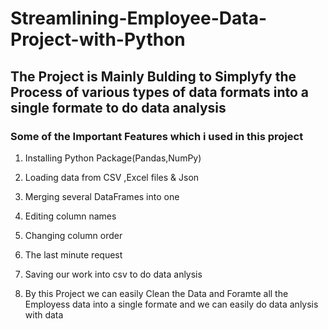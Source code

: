 # Streamlining-Employee-Data-Project-with-Python

## The Project is Mainly Bulding to Simplyfy the Process of various types of data formats into a single formate to do data analysis 

### Some of the Important Features  which i used in this project 

1. Installing Python Package(Pandas,NumPy)

2. Loading data from CSV ,Excel files & Json

3. Merging several DataFrames into one

4. Editing column names

5. Changing column order

6. The last minute request

7. Saving our work into csv to do data anlysis

8. By this Project we can easily Clean the Data and Foramte all the Employess data into a single formate and we can easily do data  anlysis with data
